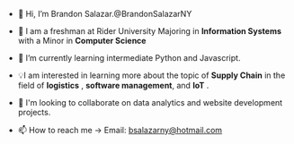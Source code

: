 - 👋 Hi, I’m Brandon Salazar.@BrandonSalazarNY
- 📖 I am a freshman at Rider University Majoring in **Information Systems** with a Minor in **Computer Science** 
- 🌱 I’m currently learning intermediate Python and Javascript.
-  💡I am interested in learning more about the topic of **Supply Chain** in the field of **logistics** , **software management**, and **IoT** .
- 💞️ I'm looking to collaborate on data analytics and website development projects.

- 📫 How to reach me -> Email: bsalazarny@hotmail.com

<!---
BrandonSalazarNY/BrandonSalazarNY is a ✨ special ✨ repository because its `README.md` (this file) appears on your GitHub profile.
You can click the Preview link to take a look at your changes.
--->
